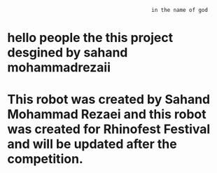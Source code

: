 


                                                  in the name of god


#

#

<h1>

hello people the this project desgined by sahand mohammadrezaii
  
</h1>

#

<h1>
  
This robot was created by Sahand Mohammad Rezaei and this robot was created for Rhinofest Festival and will be updated after the competition.
  
</h1>

#
